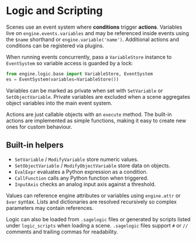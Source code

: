 # Logic and Scripting

Scenes use an event system where **conditions** trigger **actions**.  Variables
live on ``engine.events.variables`` and may be referenced inside events using the
``$name`` shorthand or ``engine.variable('name')``.  Additional actions and
conditions can be registered via plugins.

When running events concurrently, pass a ``VariableStore`` instance to
``EventSystem`` so variable access is guarded by a lock:

```python
from engine.logic.base import VariableStore, EventSystem
es = EventSystem(variables=VariableStore())
```
Variables can be marked as private when set with ``SetVariable`` or
``SetObjectVariable``. Private variables are excluded when a scene aggregates
object variables into the main event system.

Actions are just callable objects with an ``execute`` method.  The built-in
actions are implemented as simple functions, making it easy to create new ones
for custom behaviour.

## Built-in helpers

* ``SetVariable`` / ``ModifyVariable`` store numeric values.
* ``SetObjectVariable`` / ``ModifyObjectVariable`` store data on objects.
* ``EvalExpr`` evaluates a Python expression as a condition.
* ``CallFunction`` calls any Python function when triggered.
* ``InputAxis`` checks an analog input axis against a threshold.

Values can reference engine attributes or variables using ``engine.attr`` or
``$var`` syntax.  Lists and dictionaries are resolved recursively so complex
parameters may contain references.

Logic can also be loaded from ``.sagelogic`` files or generated by scripts listed
under ``logic_scripts`` when loading a scene. ``.sagelogic`` files support ``#``
or ``//`` comments and trailing commas for readability.
